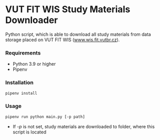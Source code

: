 # VUT FIT WIS Study Materials Downloader

Python script, which is able to download all study materials from data storage placed on VUT FIT WIS (www.wis.fit.vutbr.cz).

### Requirements
- Python 3.9 or higher
- Pipenv

### Installation
```sh
pipenv install
```

### Usage
```sh
pipenv run python main.py [-p path]
```
- If *-p* is not set, study materials are downloaded to folder, where this script is located 
